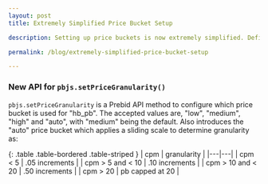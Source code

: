 ```yaml
---
layout: post
title: Extremely Simplified Price Bucket Setup

description: Setting up price buckets is now extremely simplified. Define header bidding price granularity in a single line.

permalink: /blog/extremely-simplified-price-bucket-setup

---
```


### New API for `pbjs.setPriceGranularity()`
`pbjs.setPriceGranularity` is a Prebid API method to configure which price bucket is used for "hb_pb". The accepted values are, "low", "medium", "high" and "auto", with "medium" being the default. Also introduces the "auto" price bucket which applies a sliding scale to determine granularity as:

{: .table .table-bordered .table-striped }
| cpm | granularity |
|---|---|
| cpm < 5 | .05 increments |
| cpm > 5 and < 10 | .10 increments |
| cpm > 10 and < 20 | .50 increments | 
| cpm > 20 | pb capped at 20 |

